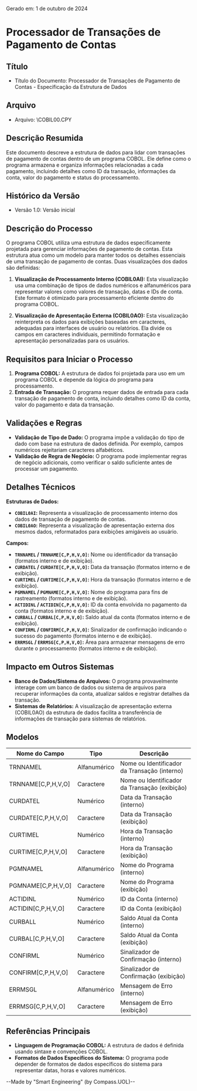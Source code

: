 Gerado em: 1 de outubro de 2024

# **Processador de Transações de Pagamento de Contas**

## Título

- Título do Documento: Processador de Transações de Pagamento de Contas - Especificação da Estrutura de Dados

## Arquivo

- Arquivo: \COBIL00.CPY

## Descrição Resumida

Este documento descreve a estrutura de dados para lidar com transações de pagamento de contas dentro de um programa COBOL. Ele define como o programa armazena e organiza informações relacionadas a cada pagamento, incluindo detalhes como ID da transação, informações da conta, valor do pagamento e status do processamento.

## Histórico da Versão

- Versão 1.0: Versão inicial

## Descrição do Processo

O programa COBOL utiliza uma estrutura de dados especificamente projetada para gerenciar informações de pagamento de contas. Esta estrutura atua como um modelo para manter todos os detalhes essenciais de uma transação de pagamento de contas. Duas visualizações dos dados são definidas:

1. **Visualização de Processamento Interno (COBIL0AI):** Esta visualização usa uma combinação de tipos de dados numéricos e alfanuméricos para representar valores como valores de transação, datas e IDs de conta. Este formato é otimizado para processamento eficiente dentro do programa COBOL.

2. **Visualização de Apresentação Externa (COBIL0AO):** Esta visualização reinterpreta os dados para exibições baseadas em caracteres, adequadas para interfaces de usuário ou relatórios. Ela divide os campos em caracteres individuais, permitindo formatação e apresentação personalizadas para os usuários.

## Requisitos para Iniciar o Processo

1. **Programa COBOL:** A estrutura de dados foi projetada para uso em um programa COBOL e depende da lógica do programa para processamento.
2. **Entrada de Transação:** O programa requer dados de entrada para cada transação de pagamento de conta, incluindo detalhes como ID da conta, valor do pagamento e data da transação.

## Validações e Regras

* **Validação de Tipo de Dado:** O programa impõe a validação do tipo de dado com base na estrutura de dados definida. Por exemplo, campos numéricos rejeitariam caracteres alfabéticos.
* **Validação de Regra de Negócio:** O programa pode implementar regras de negócio adicionais, como verificar o saldo suficiente antes de processar um pagamento.

## Detalhes Técnicos

**Estruturas de Dados:**

* **`COBIL0AI`:** Representa a visualização de processamento interno dos dados de transação de pagamento de contas.
* **`COBIL0AO`:** Representa a visualização de apresentação externa dos mesmos dados, reformatados para exibições amigáveis ao usuário.

**Campos:**

* **`TRNNAMEL` / `TRNNAME[C,P,H,V,O]`:** Nome ou identificador da transação (formatos interno e de exibição).
* **`CURDATEL` / `CURDATE[C,P,H,V,O]`:** Data da transação (formatos interno e de exibição).
* **`CURTIMEL` / `CURTIME[C,P,H,V,O]`:** Hora da transação (formatos interno e de exibição).
* **`PGMNAMEL` / `PGMNAME[C,P,H,V,O]`:** Nome do programa para fins de rastreamento (formatos interno e de exibição).
* **`ACTIDINL` / `ACTIDIN[C,P,H,V,O]`:** ID da conta envolvida no pagamento da conta (formatos interno e de exibição).
* **`CURBALL` / `CURBAL[C,P,H,V,O]`:** Saldo atual da conta (formatos interno e de exibição).
* **`CONFIRML` / `CONFIRM[C,P,H,V,O]`:** Sinalizador de confirmação indicando o sucesso do pagamento (formatos interno e de exibição).
* **`ERRMSGL` / `ERRMSG[C,P,H,V,O]`:** Área para armazenar mensagens de erro durante o processamento (formatos interno e de exibição).

## Impacto em Outros Sistemas

* **Banco de Dados/Sistema de Arquivos:** O programa provavelmente interage com um banco de dados ou sistema de arquivos para recuperar informações da conta, atualizar saldos e registrar detalhes da transação.
* **Sistemas de Relatórios:** A visualização de apresentação externa (COBIL0AO) da estrutura de dados facilita a transferência de informações de transação para sistemas de relatórios.

## Modelos

| Nome do Campo | Tipo | Descrição |
|---|---|---|
| TRNNAMEL | Alfanumérico | Nome ou Identificador da Transação (interno) |
| TRNNAME[C,P,H,V,O] | Caractere | Nome ou Identificador da Transação (exibição) |
| CURDATEL | Numérico | Data da Transação (interno) |
| CURDATE[C,P,H,V,O] | Caractere | Data da Transação (exibição) |
| CURTIMEL | Numérico | Hora da Transação (interno) |
| CURTIME[C,P,H,V,O] | Caractere | Hora da Transação (exibição) |
| PGMNAMEL | Alfanumérico | Nome do Programa (interno) |
| PGMNAME[C,P,H,V,O] | Caractere | Nome do Programa (exibição) |
| ACTIDINL | Numérico | ID da Conta (interno) |
| ACTIDIN[C,P,H,V,O] | Caractere | ID da Conta (exibição) |
| CURBALL | Numérico | Saldo Atual da Conta (interno) |
| CURBAL[C,P,H,V,O] | Caractere | Saldo Atual da Conta (exibição) |
| CONFIRML | Numérico | Sinalizador de Confirmação (interno) |
| CONFIRM[C,P,H,V,O] | Caractere | Sinalizador de Confirmação (exibição) |
| ERRMSGL | Alfanumérico | Mensagem de Erro (interno) |
| ERRMSG[C,P,H,V,O] | Caractere | Mensagem de Erro (exibição) |

## Referências Principais

* **Linguagem de Programação COBOL:** A estrutura de dados é definida usando sintaxe e convenções COBOL.
* **Formatos de Dados Específicos do Sistema:** O programa pode depender de formatos de dados específicos do sistema para representar datas, horas e valores numéricos.

--Made by "Smart Engineering" (by Compass.UOL)--